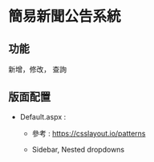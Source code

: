# 簡易新聞公告系統

## 功能

新增，修改， 查詢

## 版面配置

* Default.aspx : 

  * 參考 : https://csslayout.io/patterns
  
  * Sidebar, Nested dropdowns
